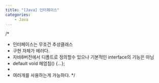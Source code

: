 ```yaml
---
title: "[Java] 인터페이스"
categories:
    - Java
---
```

/*
 * 인터페이스는 무조건 추상클래스
 * 구현 자체가 에러다.
 * 자바8버전에서 디폴트로 정의할수 있으나 기본적인 interface의 기능은 아님
 * default void 헤엄침() {...};
 * 
 * 여러개를 사용하는게 가능하다.
 */